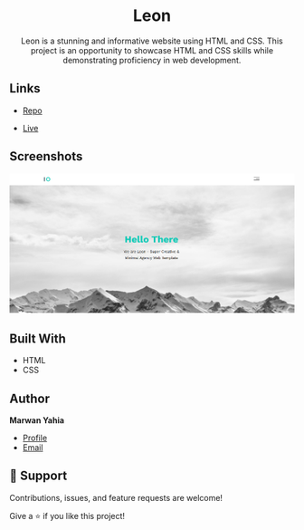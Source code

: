<h1 align="center">Leon</h1>

<p align="center">Leon is a stunning and informative website using HTML and CSS. This project is an opportunity to showcase HTML and CSS skills while demonstrating proficiency in web development.</p>

## Links

- [Repo]( https://github.com/Marwan-11/html-css-template-1.git)

- [Live]( https://marwan-11.github.io/html-css-template-1/)

## Screenshots

![](/leon.png)


## Built With

- HTML
- CSS

## Author

**Marwan Yahia**

- [Profile](https://github.com/Marwan-11 "Marwan Yahia")
- [Email](mailto:marwanyahia151@gmail.com?subject=Hi "Hi!")


## 🤝 Support

Contributions, issues, and feature requests are welcome!

Give a ⭐️ if you like this project!
